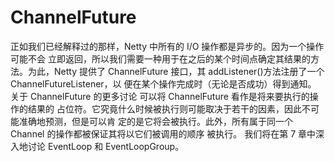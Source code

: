 # ChannelFuture

正如我们已经解释过的那样，Netty 中所有的 I/O 操作都是异步的。因为一个操作可能不会 立即返回，所以我们需要一种用于在之后的某个时间点确定其结果的方法。为此，Netty 提供了 ChannelFuture 接口，其 addListener()方法注册了一个 ChannelFutureListener，以 便在某个操作完成时（无论是否成功）得到通知。 关于 ChannelFuture 的更多讨论 可以将 ChannelFuture 看作是将来要执行的操作的结果的 占位符。它究竟什么时候被执行则可能取决于若干的因素，因此不可能准确地预测，但是可以肯 定的是它将会被执行。此外，所有属于同一个 Channel 的操作都被保证其将以它们被调用的顺序 被执行。 我们将在第 7 章中深入地讨论 EventLoop 和 EventLoopGroup。

